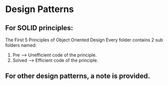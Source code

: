 # Design Patterns

## For SOLID principles: 
The First 5 Principles of Object Oriented Design
Every folder contains 2 sub folders named:
1. Pre --> Unefficient code of the principle.
2. Solved --> Efficient code of the principle. 

## For other design patterns, a note is provided.
